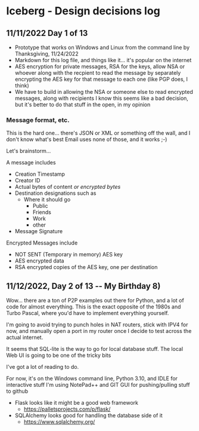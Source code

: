 # Iceberg - Design decisions log

## 11/11/2022 Day 1 of 13

- Prototype that works on Windows and Linux from the command line by Thanksgiving, 11/24/2022
- Markdown for this log file, and things like it... it's popular on the internet
- AES encryption for private messages, RSA for the keys, allow NSA or whoever along with the recpient to read the message by separately encrypting the AES key for that message to each one (like PGP does, I think)
- We have to build in allowing the NSA or someone else to read encrypted messages, along with recipients
  I know this seems like a bad decision, but it's better to do that stuff in the open, in my opinion

### Message format, etc.
  This is the hard one... there's JSON or XML or something off the wall, and I don't know what's best
  Email uses none of those, and it works ;-)
  
Let's brainstorm...

A message includes

- Creation Timestamp
- Creator ID
- Actual bytes of content *or encrypted bytes*
- Destination designations such as
  - Where it should go
	- Public
	- Friends
	- Work
	- other
- Message Signature
	 
	 
Encrypted Messages include
- NOT SENT (Temporary in memory) AES key
- AES encrypted data
- RSA encrypted copies of the AES key, one per destination

## 11/12/2022, Day 2 of 13 -- My Birthday  8)

Wow... there are a ton of P2P examples out there for Python, and a lot of code for almost everything.
This is the exact opposite of the 1980s and Turbo Pascal, where you'd have to implement everything yourself.

I'm going to avoid trying to punch holes in NAT routers, stick with IPV4 for now, and manually open a port
in my router once I decide to test across the actual internet.

It seems that SQL-lite is the way to go for local database stuff. The local Web UI is going to be one of the tricky bits

I've got a lot of reading to do. 

For now, it's on the Windows command line, Python 3.10, and IDLE for interactive stuff
I'm using NotePad++ and GIT GUI for pushing/pulling stuff to github

- Flask looks like it might be a good web framework
  - https://palletsprojects.com/p/flask/
- SQLAlchemy looks good for handling the database side of it
  - https://www.sqlalchemy.org/ 
